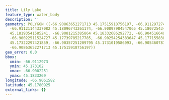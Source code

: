 ```yaml
---
title: Lily Lake
feature_type: water_body
description: ''
geometry: POLYGON ((-66.90863652271713 45.17515918756197, -66.91129727405986 45.17969692963337,
  -66.91121144337082 45.18096743261174, -66.90897984547065 45.1807254342304, -66.91018147510934
  45.18193541585241, -66.9081215385864 45.18332686292772, -66.90451664967127 45.1807254342304,
  -66.90022511524727 45.17739785217785, -66.90254254383647 45.17715583862474, -66.90151257557412
  45.17322297421859, -66.90357251209795 45.1731019586993, -66.90546078724367 45.17467514039754,
  -66.90863652271713 45.17515918756197))
geo_error: 0.0
bbox:
  xmin: -66.9112973
  ymin: 45.173102
  xmax: -66.9002251
  ymax: 45.1833269
longitude: -66.9061582
latitude: 45.1780925
external_links: {}
---
```

